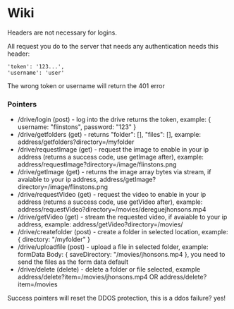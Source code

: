 # Wiki

Headers are not necessary for logins.

All request you do to the server that needs any authentication needs this header:
```
'token': '123...',
'username': 'user'
```
The wrong token or username will return the 401 error

### Pointers
- /drive/login (post) - log into the drive returns the token, example: { username: "flinstons", password: "123" }
- /drive/getfolders (get) - returns "folder": [], "files": [], example: address/getfolders?directory=/myfolder
- /drive/requestImage (get) - request the image to enable in your ip address (returns a success code, use getImage after), example: address/requestImage?directory=/image/flinstons.png
- /drive/getImage (get) - returns the image array bytes via stream, if avaiable to your ip address, address/getImage?directory=/image/flinstons.png
- /drive/requestVideo (get) - request the video to enable in your ip address (returns a success code, use getVideo after), example: address/requestVideo?directory=/movies/dereguejhonsons.mp4
- /drive/getVideo (get) - stream the requested video, if avaiable to your ip address, example: address/getVideo?directory=/movies/
- /drive/createfolder (post) - create a folder in selected location, example: { directory: "/myfolder" }
- /drive/uploadfile (post) - upload a file in selected folder, example: formData Body: { saveDirectory: "/movies/jhonsons.mp4 }, you need to send the files as the form data default
- /drive/delete (delete) - delete a folder or file selected, example address/delete?item=/movies/jhonsons.mp4 OR address/delete?item=/movies

Success pointers will reset the DDOS protection, this is a ddos failure? yes!